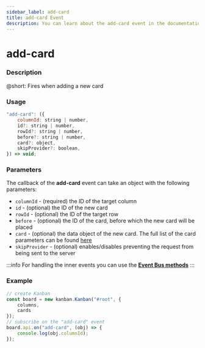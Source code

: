 ```yaml
---
sidebar_label: add-card
title: add-card Event
description: You can learn about the add-card event in the documentation of the DHTMLX JavaScript Kanban library. Browse developer guides and API reference, try out code examples and live demos, and download a free 30-day evaluation version of DHTMLX Kanban.
---
```


# add-card

### Description

@short: Fires when adding a new card

### Usage

~~~jsx {}
"add-card": ({
	columnId: string | number,
	id?: string | number,
	rowId?: string | number,
	before?: string | number,
	card?: object,
	skipProvider?: boolean,
}) => void;
~~~

### Parameters

The callback of the **add-card** event can take an object with the following parameters:

- `columnId` - (required) the ID of the target column
- `id` - (optional) the ID of the new card
- `rowId` - (optional) the ID of the target row
- `before` - (optional) the ID of the card, before which the new card will be placed
- `card` - (optional) the data object of the new card. The full list of the card parameters can be found [here](api/config/js_kanban_cards_config.md)
- `skipProvider` - (optional) enables/disables preventing the request from being sent to the server

:::info
For handling the inner events you can use the [**Event Bus methods**](api/api_overview.md/#event-bus-methods)
:::

### Example

~~~jsx {7-9}
// create Kanban
const board = new kanban.Kanban("#root", {
	columns,
	cards
});
// subscribe on the "add-card" event
board.api.on("add-card", (obj) => {
	console.log(obj.columnId);
});
~~~
